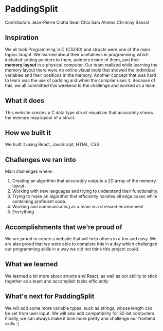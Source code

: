 # PaddingSplit

Contributors
Jean-Pierre Ciotta
Sean Choi
Sam Ahrens
Chinmay Bansal

## Inspiration
We all took Programming in C (CS240) and structs were one of the main topics taught. We learned about their usefulness in programming which included setting pointers to them, pointers inside of them, and their **memory layout** in a physical computer. Our team realized while learning the memory layout there were no online visual tools that showed the individual variables and their positions in the memory. Another concept that was hard to learn was the use of padding and when the compiler uses it. Because of this, we all committed this weekend to the challenge and worked as a team.
## What it does
This website creates a C data type struct visualizer that accurately shows the memory map layout of a struct.  
## How we built it
We built it using React, JavaScript, HTML, CSS
## Challenges we ran into
Main challenges where:
1. Creating an algorithm that accurately outputs a 2D array of the memory layout.
2. Working with new languages and trying to understand their functionality.
3. Trying to make an algorithm that efficiently handles all edge cases while containing proficient code.
4. Working and communicating as a team in a stressed environment.
5. Everything
## Accomplishments that we're proud of
We are proud to create a website that will help others in a fun and easy. We are also proud that we were able to complete this in a day which challenged our programming skills in a way we did not think this project could.
## What we learned
We learned a lot more about structs and React, as well as our ability to stick together as a team and accomplish tasks efficiently
## What's next for PaddingSplit
We will add some more variable types, such as strings, whose length can be set from user input. We will also add compatibility for 32-bit computers. Finally, we can always make it look more pretty and challenge our frontend skills :)
